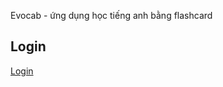 Evocab - ứng dụng học tiếng anh bằng flashcard
## Login
[Login](https://user-images.githubusercontent.com/108991843/261810056-1a3ee91b-700c-4148-ad5b-b51d23561b2f.png)
